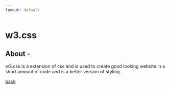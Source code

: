 ```yaml
---
layout: default
---
```


# w3.css

## [](#header-1)About -
w3.css is a extension of css and is used to create good looking website in a short amount of code and is a better version of styling.

[back](./)
